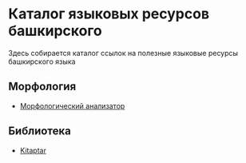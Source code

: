 # Каталог языковых ресурсов башкирского

Здесь собирается каталог ссылок на полезные языковые ресурсы башкирского языка

## Морфология

* [Морфологический анализатор](http://nevmenandr.net/cgi-bin/bashmorphweb.py)

## Библиотека

* [Kitaptar](https://kitaptar.bashkort.org/)
